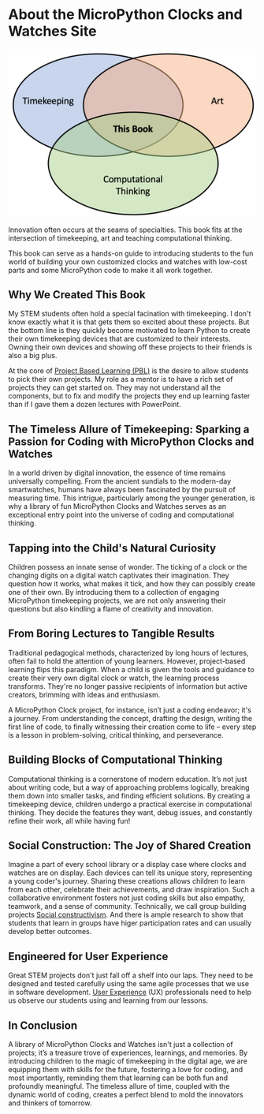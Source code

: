 # About the MicroPython Clocks and Watches Site

![](./img/timekeeping-art-computational-thinking.png)

Innovation often occurs at the seams of specialties.  This book fits
at the intersection of timekeeping, art and teaching computational thinking.

This book can serve as a hands-on guide to introducing students to the fun
world of building your own customized clocks and watches with low-cost parts and some
MicroPython code to make it all work together.

## Why We Created This Book

<!-- 
Sample Prompt:
Create a persuasive motivational article about the values of a website dedicated
to the creation of clocks and watches using MicroPython.
Reference the following points:

1. Kids love clocks and watches
2. The lower cost of components
3. The need to teach computational thinking
4. The value of project-based learning
5. The value of social construction
6. The need for well-designed lesson plans
7. The focus on user experience
-->

My STEM students often hold a special facination with timekeeping.
I don't know exactly what it is that gets them so excited about
these projects.  But the bottom line is they quickly become
motivated to learn Python to create their own timekeeping
devices that are customized to their interests.  Owning their
own devices and showing off these
projects to their friends is also a big plus.

At the core of
 [Project Based Learning (PBL)](https://en.wikipedia.org/wiki/Project-based_learning)
 is the desire to allow students to pick their own projects.  My role
 as a mentor is to have a rich set of projects they can get
 started on.  They may not understand all the components, but
 to fix and modify the projects they end up learning
 faster than if I gave them a dozen lectures with PowerPoint.

## The Timeless Allure of Timekeeping: Sparking a Passion for Coding with MicroPython Clocks and Watches

In a world driven by digital innovation, the essence of time remains universally compelling. From the ancient sundials to the modern-day smartwatches, humans have always been fascinated by the pursuit of measuring time. This intrigue, particularly among the younger generation, is why a library of fun MicroPython Clocks and Watches serves as an exceptional entry point into the universe of coding and computational thinking.

## Tapping into the Child's Natural Curiosity

Children possess an innate sense of wonder. The ticking of a clock or the changing digits on a digital watch captivates their imagination. They question how it works, what makes it tick, and how they can possibly create one of their own. By introducing them to a collection of engaging MicroPython timekeeping projects, we are not only answering their questions but also kindling a flame of creativity and innovation.

## From Boring Lectures to Tangible Results

Traditional pedagogical methods, characterized by long hours of lectures, often fail to hold the attention of young learners. However, project-based learning flips this paradigm. When a child is given the tools and guidance to create their very own digital clock or watch, the learning process transforms. They're no longer passive recipients of information but active creators, brimming with ideas and enthusiasm.

A MicroPython Clock project, for instance, isn’t just a coding endeavor; it's a journey. From understanding the concept, drafting the design, writing the first line of code, to finally witnessing their creation come to life – every step is a lesson in problem-solving, critical thinking, and perseverance.

## Building Blocks of Computational Thinking

Computational thinking is a cornerstone of modern education. It’s not just about writing code, but a way of approaching problems logically, breaking them down into smaller tasks, and finding efficient solutions. By creating a timekeeping device, children undergo a practical exercise in computational thinking. They decide the features they want, debug issues, and constantly refine their work, all while having fun!

## Social Construction: The Joy of Shared Creation

Imagine a part of every school library or a display case where clocks and watches are on display.   Each devices can tell its unique story, representing a young coder's journey. Sharing these creations allows children to learn from each other, celebrate their achievements, and draw inspiration. Such a collaborative environment fosters not just coding skills but also empathy, teamwork, and a sense of community.  Technically, we call group building projects [Social constructivism](https://en.wikipedia.org/wiki/Social_constructivism#Education).  And there is ample
research to show that students that learn in groups have higer participation rates and can usually develop better outcomes.

## Engineered for User Experience

Great STEM projects don't just fall off a shelf into our laps.  They need to be designed and tested carefully using the same agile processes that we use in software development.  [User Experience](https://en.wikipedia.org/wiki/User_experience) (UX) professionals need to help us observe our students using and learning from our lessons.

## In Conclusion

A library of MicroPython Clocks and Watches isn't just a collection of projects; it’s a treasure trove of experiences, learnings, and memories. By introducing children to the magic of timekeeping in the digital age, we are equipping them with skills for the future, fostering a love for coding, and most importantly, reminding them that learning can be both fun and profoundly meaningful. The timeless allure of time, coupled with the dynamic world of coding, creates a perfect blend to mold the innovators and thinkers of tomorrow.